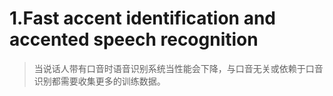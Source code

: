 # 1.Fast accent identification and accented speech recognition
> 当说话人带有口音时语音识别系统当性能会下降，与口音无关或依赖于口音识别都需要收集更多的训练数据。